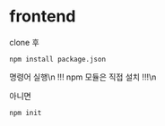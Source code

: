 # frontend
clone 후
```
npm install package.json
```
명령어 실행\n
!!! npm 모듈은 직접 설치 !!!\n

아니면 
```
npm init
```
